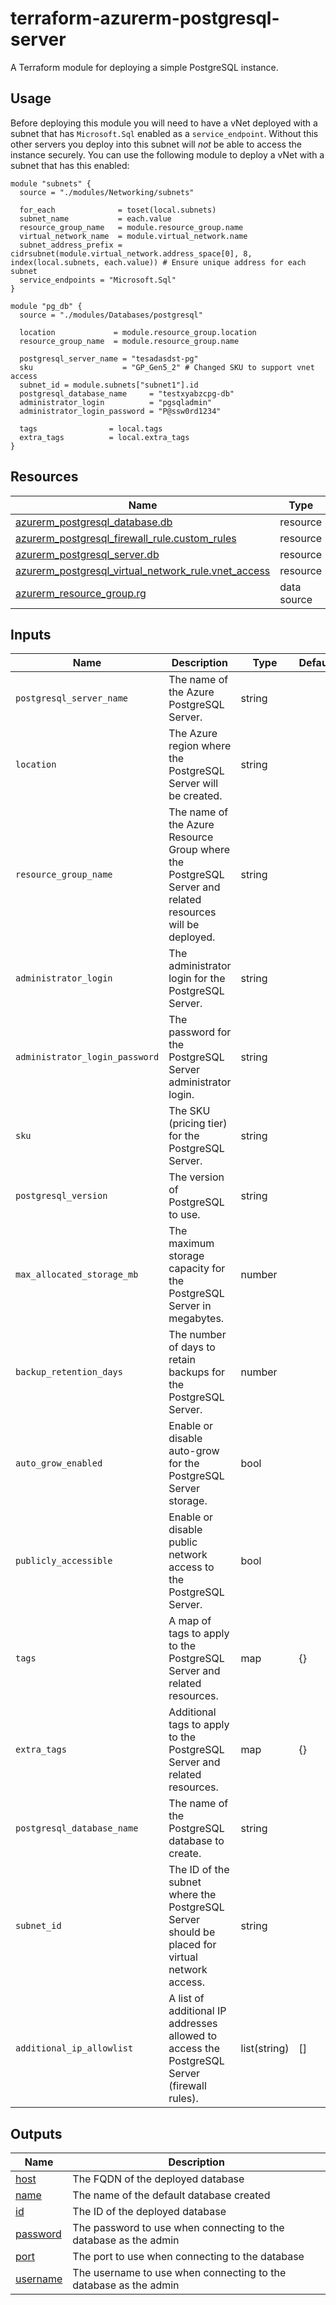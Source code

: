 # terraform-azurerm-postgresql-server

A Terraform module for deploying a simple PostgreSQL instance.

## Usage

Before deploying this module you will need to have a vNet deployed with a subnet that has `Microsoft.Sql` enabled as a `service_endpoint`.  Without this other servers you deploy into this subnet will _not_ be able to access the instance securely. You can use the following module to deploy a vNet with a subnet that has this enabled:

```hcl
module "subnets" {
  source = "./modules/Networking/subnets"

  for_each              = toset(local.subnets)
  subnet_name           = each.value
  resource_group_name   = module.resource_group.name
  virtual_network_name  = module.virtual_network.name
  subnet_address_prefix = cidrsubnet(module.virtual_network.address_space[0], 8, index(local.subnets, each.value)) # Ensure unique address for each subnet
  service_endpoints = "Microsoft.Sql"
}
```



```hcl
module "pg_db" {
  source = "./modules/Databases/postgresql"

  location             = module.resource_group.location
  resource_group_name  = module.resource_group.name

  postgresql_server_name = "tesadasdst-pg"
  sku                    = "GP_Gen5_2" # Changed SKU to support vnet access
  subnet_id = module.subnets["subnet1"].id
  postgresql_database_name     = "testxyabzcpg-db"
  administrator_login          = "pgsqladmin"
  administrator_login_password = "P@ssw0rd1234"

  tags                = local.tags
  extra_tags          = local.extra_tags
}
```

## Resources

| Name | Type |
|------|------|
| [azurerm_postgresql_database.db](https://registry.terraform.io/providers/hashicorp/azurerm/latest/docs/resources/postgresql_database) | resource |
| [azurerm_postgresql_firewall_rule.custom_rules](https://registry.terraform.io/providers/hashicorp/azurerm/latest/docs/resources/postgresql_firewall_rule) | resource |
| [azurerm_postgresql_server.db](https://registry.terraform.io/providers/hashicorp/azurerm/latest/docs/resources/postgresql_server) | resource |
| [azurerm_postgresql_virtual_network_rule.vnet_access](https://registry.terraform.io/providers/hashicorp/azurerm/latest/docs/resources/postgresql_virtual_network_rule) | resource |
| [azurerm_resource_group.rg](https://registry.terraform.io/providers/hashicorp/azurerm/latest/docs/data-sources/resource_group) | data source |

## Inputs

| Name                              | Description                                                                                                         | Type     | Default  | Required |
|-----------------------------------|---------------------------------------------------------------------------------------------------------------------|----------|----------|----------|
| `postgresql_server_name`          | The name of the Azure PostgreSQL Server.                                                                           | string   |          | Yes      |
| `location`                        | The Azure region where the PostgreSQL Server will be created.                                                     | string   |          | Yes      |
| `resource_group_name`             | The name of the Azure Resource Group where the PostgreSQL Server and related resources will be deployed.         | string   |          | Yes      |
| `administrator_login`             | The administrator login for the PostgreSQL Server.                                                                 | string   |          | Yes      |
| `administrator_login_password`    | The password for the PostgreSQL Server administrator login.                                                        | string   |          | Yes      |
| `sku`                             | The SKU (pricing tier) for the PostgreSQL Server.                                                                  | string   |          | Yes      |
| `postgresql_version`              | The version of PostgreSQL to use.                                                                                  | string   |          | Yes      |
| `max_allocated_storage_mb`        | The maximum storage capacity for the PostgreSQL Server in megabytes.                                              | number   |          | Yes      |
| `backup_retention_days`           | The number of days to retain backups for the PostgreSQL Server.                                                     | number   |          | Yes      |
| `auto_grow_enabled`               | Enable or disable auto-grow for the PostgreSQL Server storage.                                                      | bool     |          | Yes      |
| `publicly_accessible`             | Enable or disable public network access to the PostgreSQL Server.                                                   | bool     |          | Yes      |
| `tags`                            | A map of tags to apply to the PostgreSQL Server and related resources.                                              | map      | {}       | No       |
| `extra_tags`                      | Additional tags to apply to the PostgreSQL Server and related resources.                                             | map      | {}       | No       |
| `postgresql_database_name`        | The name of the PostgreSQL database to create.                                                                     | string   |          | Yes      |
| `subnet_id`                       | The ID of the subnet where the PostgreSQL Server should be placed for virtual network access.                    | string   |          | No       |
| `additional_ip_allowlist`         | A list of additional IP addresses allowed to access the PostgreSQL Server (firewall rules).                        | list(string) | []    | No       |


## Outputs

| Name | Description |
|------|-------------|
| <a name="output_db_host"></a> [host](#output\_host) | The FQDN of the deployed database |
| <a name="output_db_name"></a> [name](#output\_name) | The name of the default database created |
| <a name="output_db_id"></a> [id](#output\_id) | The ID of the deployed database |
| <a name="output_db_password"></a> [password](#output\_password) | The password to use when connecting to the database as the admin |
| <a name="output_db_port"></a> [port](#output\_port) | The port to use when connecting to the database |
| <a name="output_db_username"></a> [username](#output\_username) | The username to use when connecting to the database as the admin |